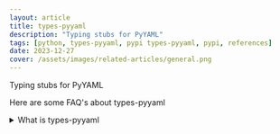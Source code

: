 ```yaml
---
layout: article
title: types-pyyaml
description: "Typing stubs for PyYAML"
tags: [python, types-pyyaml, pypi types-pyyaml, pypi, references]
date: 2023-12-27
cover: /assets/images/related-articles/general.png
---
```


Typing stubs for PyYAML

Here are some FAQ's about types-pyyaml
<details>
<summary>What is types-pyyaml</summary>
Typing stubs for PyYAML
</details>
